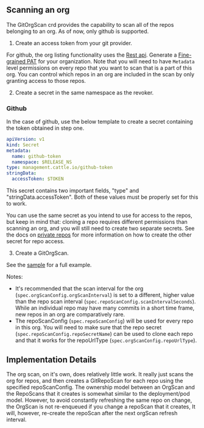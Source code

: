 ## Scanning an org

The GitOrgScan crd provides the capability to scan all of the repos belonging to an org. As of now, only github is supported.

1. Create an access token from your git provider.

For github, the org listing functionality uses the [Rest api](https://docs.github.com/en/rest?apiVersion=2022-11-28). Generate a [Fine-grained PAT](https://docs.github.com/en/enterprise-server@3.4/authentication/keeping-your-account-and-data-secure/creating-a-personal-access-token) for your organization. Note that you will need to have `Metadata` level permissions on every repo that you want to scan that is a part of this org. You can control which repos in an org are included in the scan by only granting access to those repos.

2. Create a secret in the same namespace as the revoker.

### Github

In the case of github, use the below template to create a secret containing the token obtained in step one.

```yaml
apiVersion: v1
kind: Secret
metadata:
  name: github-token
  namespace: $RELEASE_NS 
type: management.cattle.io/github-token
stringData:
  accessToken: $TOKEN 
```

This secret contains two important fields, "type" and "stringData.accessToken". Both of these values must be properly set for this to work.

You can use the same secret as you intend to use for access to the repos, but keep in mind that: cloning a repo requires different permissions than scanning an org, and you will still need to create two separate secrets. See the docs on [private repos](private_repos.md) for more information on how to create the other secret for repo access. 


3. Create a GitOrgScan.

See the [sample](../config/samples/management_v3_gitorgscan.yaml) for a full example.

Notes:
- It's recommended that the scan interval for the org (`spec.orgScanConfig.orgScanInterval`) is set to a different, higher value than the repo scan interval (`spec.repoScanConfig.scanIntervalSeconds`). While an individual repo may have many commits in a short time frame, new repos in an org are comparatively rare.
- The repoScanConfig (`spec.repoScanConfig`) will be used for every repo in this org. You will need to make sure that the repo secret (`spec.repoScanConfig.repoSecretName`) can be used to clone each repo and that it works for the repoUrlType (`spec.orgScanConfig.repoUrlType`).

## Implementation Details

The org scan, on it's own, does relatively little work. It really just scans the org for repos, and then creates a GitRepoScan for each repo using the specified repoScanConfig. The ownership model between an OrgScan and the RepoScans that it creates is somewhat similar to the deployment/pod model. However, to avoid constantly refreshing the same repo on change, the OrgScan is not re-enqueued if you change a repoScan that it creates, It will, however, re-create the repoScan after the next orgScan refresh interval.
